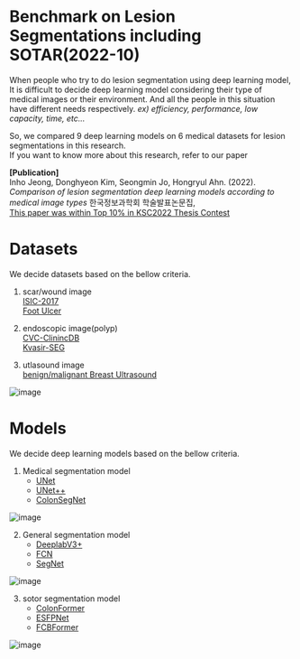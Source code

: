 # Benchmark on Lesion Segmentations including SOTAR(2022-10)   

When people who try to do lesion segmentation using deep learning model, It is difficult to decide deep learning model considering their type of medical images or their environment. And all the people in this situation have different needs respectively. *ex) efficiency, performance, low capacity, time, etc...*   

So, we compared 9 deep learning models on 6 medical datasets for lesion segmentations in this research.   
If you want to know more about this research, refer to our paper 

**[Publication]**  
Inho Jeong, Donghyeon Kim, Seongmin Jo, Hongryul Ahn. (2022).   
*Comparison of lesion segmentation deep learning models according to medical image types* 한국정보과학회 학술발표논문집,   
[This paper was within Top 10% in KSC2022 Thesis Contest](https://drive.google.com/file/d/1WF2dsHzyrh-AO1TXi9Ndd6PBuWzqniaR/view?usp=sharing)
# Datasets   
We decide datasets based on the bellow criteria.   

1. scar/wound image   
[ISIC-2017](https://challenge.isic-archive.com/data/#2017)   
[Foot Ulcer](https://paperswithcode.com/dataset/dfuc2021)   
2. endoscopic image(polyp)   
[CVC-ClinincDB](https://paperswithcode.com/dataset/cvc-clinicdb)   
[Kvasir-SEG](https://paperswithcode.com/dataset/kvasir-seg)   

3. utlasound image   
[benign/malignant Breast Ultrasound]()

![image](https://github.com/SeongminCC/Benchmark-Lesion-segmentation/assets/110529690/bc10e997-a24a-4933-bd17-deeed4de0a1e)

# Models   
We decide deep learning models based on the bellow criteria.   

1. Medical segmentation model
   - [UNet](https://paperswithcode.com/paper/u-net-convolutional-networks-for-biomedical)
   - [UNet++](https://paperswithcode.com/paper/unet-a-nested-u-net-architecture-for-medical)
   - [ColonSegNet](https://paperswithcode.com/paper/real-time-polyp-detection-localisation-and)  
     
  ![image](https://github.com/SeongminCC/Benchmark-Lesion-segmentation/assets/110529690/d17c4e55-9d9a-4cad-8e9b-f2e195852e94)

2. General segmentation model
   - [DeeplabV3+](https://github.com/VainF/DeepLabV3Plus-Pytorch)
   - [FCN](https://paperswithcode.com/method/fcn)
   - [SegNet](https://paperswithcode.com/method/segnet)
       
![image](https://github.com/SeongminCC/Benchmark-Lesion-segmentation/assets/110529690/ad45589c-c5f1-4cef-a6b3-71104b7aec2d)

3. sotor segmentation model
   - [ColonFormer](https://paperswithcode.com/paper/colonformer-an-efficient-transformer-based)
   - [ESFPNet](https://paperswithcode.com/paper/esfpnet-efficient-deep-learning-architecture)
   - [FCBFormer](https://paperswithcode.com/paper/fcn-transformer-feature-fusion-for-polyp)
       
![image](https://github.com/SeongminCC/Benchmark-Lesion-segmentation/assets/110529690/0c92d4dc-b05c-4337-81a9-f204b72c8417)

